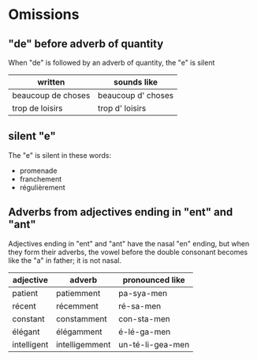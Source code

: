 # Omissions

## "de" before adverb of quantity

When "de" is followed by an adverb of quantity, the "e" is silent

| written            | sounds like        |
|--------------------|--------------------|
| beaucoup de choses | beaucoup d' choses |
| trop de loisirs    | trop d' loisirs    |

## silent "e"

The "e" is silent in these words:

* promenade
* franchement
* régulièrement

## Adverbs from adjectives ending in "ent" and "ant"

Adjectives ending in "ent" and "ant" have the nasal "en" ending, but when they 
form their adverbs, the vowel before the double consonant becomes like the "a"
in father; it is not nasal.

| adjective   | adverb         | pronounced like  |
|-------------|----------------|------------------|
| patient     | patiemment     | pa-sya-men       |
| récent      | récemment      | ré-sa-men        |
| constant    | constamment    | con-sta-men      |
| élégant     | élégamment     | é-lé-ga-men      |
| intelligent | intelligemment | un-té-li-gea-men |

